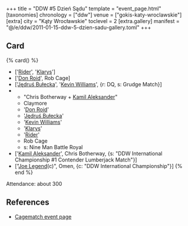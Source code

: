 +++
title = "DDW #5 Dzień Sądu"
template = "event_page.html"
[taxonomies]
chronology = ["ddw"]
venue = ["gokis-katy-wroclawskie"]
[extra]
city = "Kąty Wrocławskie"
toclevel = 2
[extra.gallery]
manifest = "@/e/ddw/2011-01-15-ddw-5-dzien-sadu-gallery.toml"
+++

## Card

{% card() %}
- ['[Rider](@/w/asmund.md)', '[Klarys](@/w/klarys.md)']
- ['[Don Roid](@/w/don-roid.md)', Rob Cage]
- ['[Jędruś Bułecka](@/w/jedrus-bulecka.md)', '[Kevin Williams](@/w/kevin-williams.md)', {r: DQ, s: Grudge Match}]
- - "Chris Botherway + [Kamil Aleksander](@/w/kamil-aleksander.md)"
  - Claymore
  - '[Don Roid](@/w/don-roid.md)'
  - '[Jędruś Bułecka](@/w/jedrus-bulecka.md)'
  - '[Kevin Williams](@/w/kevin-williams.md)'
  - '[Klarys](@/w/klarys.md)'
  - '[Rider](@/w/asmund.md)'
  - Rob Cage
  - s: Nine Man Battle Royal
- ['[Kamil Aleksander](@/w/kamil-aleksander.md)', Chris Botherway, {s: "DDW International
      Championship #1 Contender Lumberjack Match"}]
- ["[Joe Legend](@/w/joe-legend.md)(c)", Omen, {c: "DDW International Championship"}]
{% end %}

Attendance: about 300

## References

* [Cagematch event page](https://www.cagematch.net/?id=1&nr=62760)
